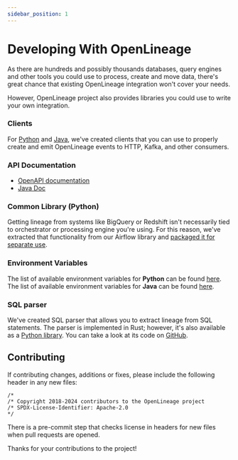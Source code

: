 ```yaml
---
sidebar_position: 1
---
```


# Developing With OpenLineage

As there are hundreds and possibly thousands databases, query engines and other tools you could use to process, create and move data, there's great chance that existing OpenLineage integration won't cover your needs.

However, OpenLineage project also provides libraries you could use to write your own integration. 

### Clients

For [Python](../../client/python.md) and [Java](../../client/java/java.md), we've created clients that you can use to properly create and emit OpenLineage events to HTTP, Kafka, and other consumers.

### API Documentation

- [OpenAPI documentation](https://openlineage.io/apidocs/openapi/)
- [Java Doc](https://openlineage.io/apidocs/javadoc/)

### Common Library (Python)

Getting lineage from systems like BigQuery or Redshift isn't necessarily tied to orchestrator or processing engine you're using. For this reason, we've extracted
that functionality from our Airflow library and [packaged it for separate use](https://pypi.org/project/openlineage-integration-common/). 

### Environment Variables

The list of available environment variables for **Python** can be found [here](../../client/python.md#environment-variables).
The list of available environment variables for **Java** can be found [here](../../client/java/java.md#environment-variables).

### SQL parser

We've created SQL parser that allows you to extract lineage from SQL statements. The parser is implemented in Rust; however, it's also available as a [Python library](https://pypi.org/project/openlineage-sql/).
You can take a look at its code on [GitHub](https://github.com/OpenLineage/OpenLineage/tree/main/integration/sql).

## Contributing

If contributing changes, additions or fixes, please include the following header in any new files:

```
/*
/* Copyright 2018-2024 contributors to the OpenLineage project
/* SPDX-License-Identifier: Apache-2.0 
*/
```

There is a pre-commit step that checks license in headers for new files when pull requests are opened.

Thanks for your contributions to the project!

